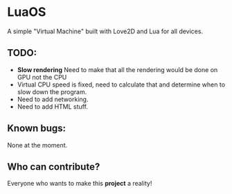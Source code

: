 # LuaOS
A simple "Virtual Machine" built with Love2D and Lua for all devices.

## TODO:
* **Slow rendering**  Need to make that all the rendering would be done on GPU not the CPU
* Virtual CPU speed is fixed, need to calculate that and determine when to slow down the program.
* Need to add networking.
* Need to add HTML stuff.

## Known bugs:
None at the moment.

## Who can contribute?
Everyone who wants to make this **project** a reality!
